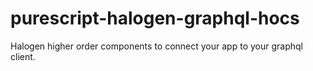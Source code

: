 # purescript-halogen-graphql-hocs

Halogen higher order components to connect your app to your graphql client. 